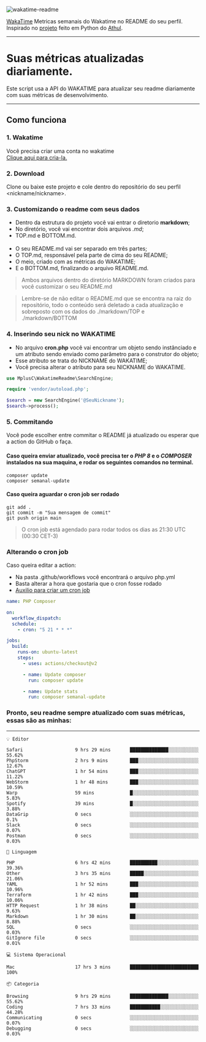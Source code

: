 ![wakatime-readme](https://socialify.git.ci/bymatheus/wakatime-readme/image?description=1&descriptionEditable=M%C3%A9tricas%20semanais%20do%20Wakatime%20no%20seu%20README%20de%20perfil.&font=KoHo&forks=1&language=1&owner=1&pattern=Signal&stargazers=1&theme=Dark)

[WakaTime](https://wakatime.com) Metricas semanais do Wakatime no README do seu perfil. <br>
Inspirado no [projeto](https://github.com/athul/waka-readme) feito em Python do [Athul](https://github.com/athul).
___

# Suas métricas atualizadas diariamente.
Este script usa a API do WAKATIME para atualizar seu readme diariamente com suas métricas de desenvolvimento.

___

## Como funciona

### 1. Wakatime
Você precisa criar uma conta no wakatime <br>
[Clique aqui para cria-la.](https://wakatime.com) 

### 2. Download
Clone ou baixe este projeto e cole dentro do repositório do seu perfil <nickname/nickname>.

### 3. Customizando o readme com seus dados
- Dentro da estrutura do projeto você vai entrar o diretorio **markdown**;  
- No diretório, você vai encontrar dois arquivos *.md*;
- TOP.md e BOTTOM.md.
<br><br>
- O seu README.md vai ser separado em três partes; 
- O TOP.md, responsável pela parte de cima do seu README;
- O meio, criado com as métricas do WAKATIME;
- E o BOTTOM.md, finalizando o arquivo README.md.<br>

> Ambos arquivos dentro do diretório MARKDOWN foram criados para você customizar o seu README.md

> Lembre-se de não editar o README.md que se encontra na raiz do repositório, todo o conteúdo será deletado a cada atualização e sobreposto com os dados do ./markdown/TOP e ./markdown/BOTTOM

### 4. Inserindo seu nick no WAKATIME
- No arquivo **cron.php** você vai encontrar um objeto sendo instânciado e um atributo sendo enviado como parâmetro para o construtor do objeto;
- Esse atributo se trata do NICKNAME do WAKATIME;
- Você precisa alterar o atributo para seu NICKNAME do WAKATIME.

```php
use MplusC\WakatimeReadme\SearchEngine;

require 'vendor/autoload.php';

$search = new SearchEngine('@SeuNickname');
$search->process();
```

### 5. Commitando
Você pode escolher entre commitar o README já atualizado ou esperar que a action do GitHub o faça. <br>

#### Caso queira enviar atualizado, você precisa ter o *PHP 8* e o *COMPOSER* instalados na sua maquina, e rodar os seguintes comandos no terminal.
```composer
composer update
composer semanal-update 
```

#### Caso queira aguardar o cron job ser rodado 
```git 
git add .
git commit -m "Sua mensagem de commit"
git push origin main
```

>O cron job está agendado para rodar todos os dias as 21:30 UTC (00:30 CET-3) 

### Alterando o cron job
Caso queira editar a action:

- Na pasta .github/workflows você encontrará o arquivo php.yml
- Basta alterar a hora que gostaria que o cron fosse rodado
- [Auxilio para criar um cron job](https://crontab.guru)

```yml
name: PHP Composer

on:
  workflow_dispatch:
  schedule:
    - cron: "5 21 * * *"

jobs:
  build:
    runs-on: ubuntu-latest
    steps:
      - uses: actions/checkout@v2

      - name: Update composer
        run: composer update

      - name: Update stats
        run: composer semanal-update
```

### Pronto, seu readme sempre atualizado com suas métricas, essas são as minhas:

___
```text
💡 Editor

Safari                   9 hrs 29 mins       ██████████████░░░░░░░░░░░     55.62%
PhpStorm                 2 hrs 9 mins        ███░░░░░░░░░░░░░░░░░░░░░░     12.67%
ChatGPT                  1 hr 54 mins        ███░░░░░░░░░░░░░░░░░░░░░░     11.22%
WebStorm                 1 hr 48 mins        ███░░░░░░░░░░░░░░░░░░░░░░     10.59%
Warp                     59 mins             █░░░░░░░░░░░░░░░░░░░░░░░░      5.83%
Spotify                  39 mins             █░░░░░░░░░░░░░░░░░░░░░░░░      3.88%
DataGrip                 0 secs              ░░░░░░░░░░░░░░░░░░░░░░░░░       0.1%
Slack                    0 secs              ░░░░░░░░░░░░░░░░░░░░░░░░░      0.07%
Postman                  0 secs              ░░░░░░░░░░░░░░░░░░░░░░░░░      0.03%
```
```text
💬 Linguagem

PHP                      6 hrs 42 mins       ██████████░░░░░░░░░░░░░░░     39.36%
Other                    3 hrs 35 mins       █████░░░░░░░░░░░░░░░░░░░░     21.06%
YAML                     1 hr 52 mins        ███░░░░░░░░░░░░░░░░░░░░░░     10.96%
Terraform                1 hr 42 mins        ███░░░░░░░░░░░░░░░░░░░░░░     10.06%
HTTP Request             1 hr 38 mins        ██░░░░░░░░░░░░░░░░░░░░░░░      9.63%
Markdown                 1 hr 30 mins        ██░░░░░░░░░░░░░░░░░░░░░░░      8.88%
SQL                      0 secs              ░░░░░░░░░░░░░░░░░░░░░░░░░      0.03%
GitIgnore file           0 secs              ░░░░░░░░░░░░░░░░░░░░░░░░░      0.01%
```
```text
💻 Sistema Operacional

Mac                      17 hrs 3 mins       █████████████████████████       100%
```
```text
📦 Categoria

Browsing                 9 hrs 29 mins       ██████████████░░░░░░░░░░░     55.62%
Coding                   7 hrs 33 mins       ███████████░░░░░░░░░░░░░░     44.28%
Communicating            0 secs              ░░░░░░░░░░░░░░░░░░░░░░░░░      0.07%
Debugging                0 secs              ░░░░░░░░░░░░░░░░░░░░░░░░░      0.03%
```
